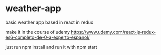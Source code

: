 # weather-app
basic weather app based in react in redux

make it in the course of udemy https://www.udemy.com/react-js-redux-es6-completo-de-0-a-experto-espanol/

just run npm install and run it with npm start
